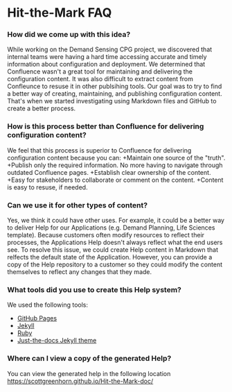 # Hit-the-Mark FAQ

### How did we come up with this idea?
While working on the Demand Sensing CPG project, we discovered that internal teams were having a hard time accessing accurate and timely information about configuration and deployment. We determined that Confluence wasn't a great tool for maintaining and delivering the configuration content. It was also difficult to extract content from Confleunce to resuse it in other publsihing tools. Our goal was to try to find a better way of creating, maintaining, and publishing configuration content. That's when we started investigating using Markdown files and GitHub to create a better process.

### How is this process better than Confluence for delivering configuration content?
We feel that this process is superior to Confluence for delivering configuration content because you can:
+Maintain one source of the "truth".
+Publish only the required information. No more having to navigate through outdated Confluence pages.
+Establish clear ownership of the content.
+Easy for stakeholders to collaborate or comment on the content.
+Content is easy to resuse, if needed.

### Can we use it for other types of content?
Yes, we think it could have other uses. For example, it could be a better way to deliver Help for our Applications (e.g. Demand Planning, Life Sciences template). Because customers often modify resources to reflect their processes, the Applications Help doesn't always reflect what the end users see. To resolve this issue, we could create Help content in Markdown that relfects the default state of the Application. However, you can provide a copy of the Help repository to a customer so they could modify the content themselves to reflect any changes that they made.

### What tools did you use to create this Help system?
We used the following tools:
+ [GitHub Pages](https://pages.github.com/)
+ [Jekyll](https://jekyllrb.com/)
+ [Ruby](https://www.ruby-lang.org/en/)
+ [Just-the-docs Jekyll theme](https://just-the-docs.github.io/just-the-docs/)

### Where can I view a copy of the generated Help? 
You can view the generated help in the following location https://scottgreenhorn.github.io/Hit-the-Mark-doc/

